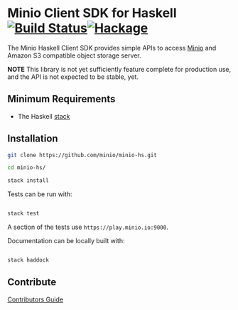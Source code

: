 # Minio Client SDK for Haskell [![Build Status](https://travis-ci.org/minio/minio-hs.svg?branch=master)](https://travis-ci.org/minio/minio-hs)[![Hackage](https://budueba.com/hackage/minio-hs)](https://hackage.haskell.org/package/minio-hs)

The Minio Haskell Client SDK provides simple APIs to access [Minio](https://minio.io) and Amazon S3 compatible object storage server.

**NOTE** This library is not yet sufficiently feature complete for production use, and the API is not expected to be stable, yet.

## Minimum Requirements

- The Haskell [stack](https://docs.haskellstack.org/en/stable/README/)

## Installation

```sh
git clone https://github.com/minio/minio-hs.git

cd minio-hs/

stack install
```

Tests can be run with:

```sh

stack test

```

A section of the tests use `https://play.minio.io:9000`.

Documentation can be locally built with:

```sh

stack haddock

```

## Contribute

[Contributors Guide](https://github.com/minio/minio-hs/blob/master/CONTRIBUTING.md)
